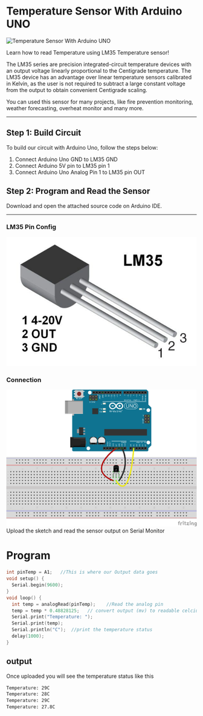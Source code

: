 # Temperature Sensor With Arduino UNO

![Temperature Sensor With Arduino UNO](https://content.instructables.com/F3K/NYPU/J4SQCSKK/F3KNYPUJ4SQCSKK.png?auto=webp&fit=bounds&frame=1auto=webp&frame=1&height=300)

Learn how to read Temperature using LM35 Temperature sensor!

The LM35 series are precision integrated-circuit temperature devices with an output voltage linearly proportional to the Centigrade temperature. The LM35 device has an advantage over linear temperature sensors calibrated in Kelvin, as the user is not required to subtract a large constant voltage from the output to obtain convenient Centigrade scaling.

You can used this sensor for many projects, like fire prevention monitoring, weather forecasting, overheat monitor and many more.

---

## Step 1: Build Circuit

To build our circuit with Arduino Uno, follow the steps below:

1.  Connect Arduino Uno GND to LM35 GND
2.  Connect Arduino 5V pin to LM35 pin 1
3.  Connect Arduino Uno Analog Pin 1 to LM35 pin OUT

## Step 2: Program and Read the Sensor

Download and open the attached source code on Arduino IDE.

---

### LM35 Pin Config

![](./f0.jpg)

### Connection

![](./f1.png)
Upload the sketch and read the sensor output on Serial Monitor

# Program

```cpp
int pinTemp = A1;   //This is where our Output data goes
void setup() {
  Serial.begin(9600);
}
void loop() {
  int temp = analogRead(pinTemp);    //Read the analog pin
  temp = temp * 0.48828125;   // convert output (mv) to readable celcius
  Serial.print("Temperature: ");
  Serial.print(temp);
  Serial.println("C");  //print the temperature status
  delay(1000);
}
```

## output

Once uploaded you will see the temperature status like this

```bash
Temperature: 29C
Temperature: 28C
Temperature: 29C
Temperature: 27.8C
```
